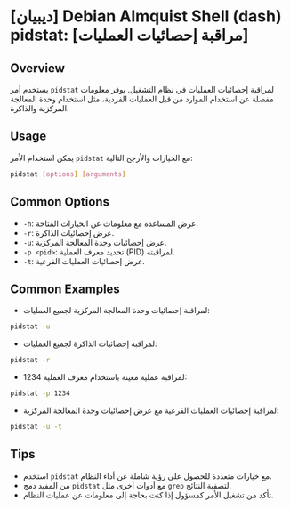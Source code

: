 # [ديبيان] Debian Almquist Shell (dash) pidstat: [مراقبة إحصائيات العمليات]

## Overview
يستخدم أمر `pidstat` لمراقبة إحصائيات العمليات في نظام التشغيل. يوفر معلومات مفصلة عن استخدام الموارد من قبل العمليات الفردية، مثل استخدام وحدة المعالجة المركزية والذاكرة.

## Usage
يمكن استخدام الأمر `pidstat` مع الخيارات والأرجح التالية:

```bash
pidstat [options] [arguments]
```

## Common Options
- `-h`: عرض المساعدة مع معلومات عن الخيارات المتاحة.
- `-r`: عرض إحصائيات الذاكرة.
- `-u`: عرض إحصائيات وحدة المعالجة المركزية.
- `-p <pid>`: تحديد معرف العملية (PID) لمراقبته.
- `-t`: عرض إحصائيات العمليات الفرعية.

## Common Examples
- لمراقبة إحصائيات وحدة المعالجة المركزية لجميع العمليات:
```bash
pidstat -u
```

- لمراقبة إحصائيات الذاكرة لجميع العمليات:
```bash
pidstat -r
```

- لمراقبة عملية معينة باستخدام معرف العملية 1234:
```bash
pidstat -p 1234
```

- لمراقبة إحصائيات العمليات الفرعية مع عرض إحصائيات وحدة المعالجة المركزية:
```bash
pidstat -u -t
```

## Tips
- استخدم `pidstat` مع خيارات متعددة للحصول على رؤية شاملة عن أداء النظام.
- من المفيد دمج `pidstat` مع أدوات أخرى مثل `grep` لتصفية النتائج.
- تأكد من تشغيل الأمر كمسؤول إذا كنت بحاجة إلى معلومات عن عمليات النظام.